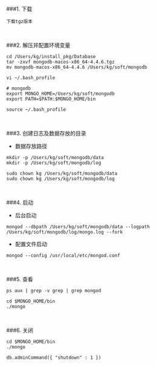 ###1. 下载
```
下载tgz版本
```

&nbsp;

###2. 解压并配置环境变量
```
cd /Users/kg/install_pkg/Database
tar -zxvf mongodb-macos-x86_64-4.4.6.tgz
mv mongodb-macos-x86_64-4.4.6 /Users/kg/soft/mongodb

vi ~/.bash_profile

# mongodb
export MONGO_HOME=/Users/kg/soft/mongodb
export PATH=$PATH:$MONGO_HOME/bin

source ~/.bash_profile
```

&nbsp;

###3. 创建日志及数据存放的目录

- 数据存放路径
```
mkdir -p /Users/kg/soft/mongodb/data
mkdir -p /Users/kg/soft/mongodb/log

sudo chown kg /Users/kg/soft/mongodb/data
sudo chown kg /Users/kg/soft/mongodb/log
```

&nbsp;

###4. 启动

- 后台启动
```
mongod --dbpath /Users/kg/soft/mongodb/data --logpath /Users/kg/soft/mongodb/log/mongo.log --fork
```

- 配置文件启动
```
mongod --config /usr/local/etc/mongod.conf
```

&nbsp;

###5. 查看
```
ps aux | grep -v grep | grep mongod

cd $MONGO_HOME/bin 
./mongo
```

&nbsp;

###6. 关闭
```
cd $MONGO_HOME/bin 
./mongo

db.adminCommand({ "shutdown" : 1 })
```